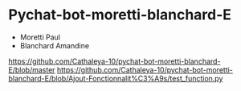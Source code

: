 # Pychat-bot-moretti-blanchard-E

* Moretti Paul
* Blanchard Amandine

https://github.com/Cathaleya-10/pychat-bot-moretti-blanchard-E/blob/master
https://github.com/Cathaleya-10/pychat-bot-moretti-blanchard-E/blob/Ajout-Fonctionnalit%C3%A9s/test_function.py
